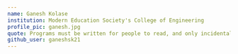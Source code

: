 ```yaml
---
name: Ganesh Kolase
institution: Modern Education Society's College of Engineering
profile_pic: ganesh.jpg
quote: Programs must be written for people to read, and only incidentally for machines to execute.
github_user: ganeshsk21
---
```

